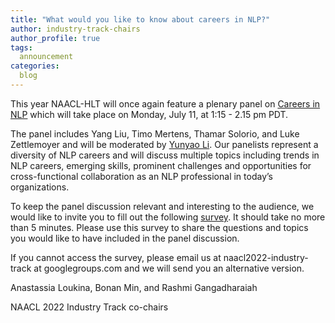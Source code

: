 ```yaml
---
title: "What would you like to know about careers in NLP?"
author: industry-track-chairs
author_profile: true
tags:
  announcement
categories:
  blog
---
```


This year NAACL-HLT will once again feature a plenary panel on [Careers in NLP](https://2022.naacl.org/program/keynotes-panels/#panel-careers-in-nlp) which will take place on Monday, July 11, at 1:15 - 2.15 pm PDT. 

The panel includes Yang Liu, Timo Mertens, Thamar Solorio, and Luke Zettlemoyer and will be moderated by [Yunyao Li](https://yunyaoli.github.io).  Our panelists represent a diversity of NLP careers and will discuss multiple topics including trends in NLP careers, emerging skills, prominent challenges and opportunities for cross-functional collaboration as an NLP professional in today’s organizations.

To keep the panel discussion relevant and interesting to the audience, we would like to invite you to fill out the following [survey](https://forms.gle/xd2M5z5kvpXs7Pjv9). It should take no more than 5 minutes. Please use this survey to share the questions and topics you would like to have included in the panel discussion. 

If you cannot access the survey, please email us at naacl2022-industry-track at googlegroups.com and we will send you an alternative version. 



Anastassia Loukina, Bonan Min, and Rashmi Gangadharaiah

NAACL 2022 Industry Track co-chairs
